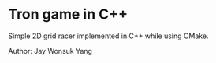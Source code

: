 # Tron game in C++

Simple 2D grid racer implemented in C++ while using CMake.

Author: Jay Wonsuk Yang
